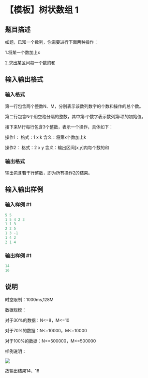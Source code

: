 # 【模板】树状数组 1

## 题目描述

如题，已知一个数列，你需要进行下面两种操作：

1.将某一个数加上x

2.求出某区间每一个数的和

## 输入输出格式

### 输入格式

第一行包含两个整数N、M，分别表示该数列数字的个数和操作的总个数。

第二行包含N个用空格分隔的整数，其中第i个数字表示数列第i项的初始值。

接下来M行每行包含3个整数，表示一个操作，具体如下：

操作1： 格式：1 x k 含义：将第x个数加上k

操作2： 格式：2 x y 含义：输出区间[x,y]内每个数的和

### 输出格式

输出包含若干行整数，即为所有操作2的结果。

## 输入输出样例

### 输入样例 #1

```cpp
5 5
1 5 4 2 3
1 1 3
2 2 5
1 3 -1
1 4 2
2 1 4
```


### 输出样例 #1

```cpp
14
16
```


## 说明

时空限制：1000ms,128M

数据规模：

对于30%的数据：N<=8，M<=10

对于70%的数据：N<=10000，M<=10000

对于100%的数据：N<=500000，M<=500000

样例说明：

![](https://cdn.luogu.com.cn/upload/pic/2256.png)

故输出结果14、16

